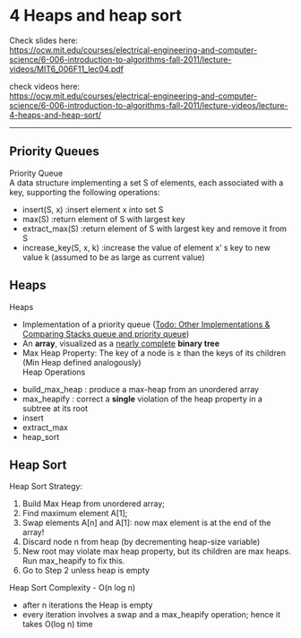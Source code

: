 4	Heaps and heap sort  
===

Check slides here:   
https://ocw.mit.edu/courses/electrical-engineering-and-computer-science/6-006-introduction-to-algorithms-fall-2011/lecture-videos/MIT6_006F11_lec04.pdf  

check videos here:  
https://ocw.mit.edu/courses/electrical-engineering-and-computer-science/6-006-introduction-to-algorithms-fall-2011/lecture-videos/lecture-4-heaps-and-heap-sort/  

---

## Priority Queues  
Priority Queue  
A data structure implementing a set S of elements, each associated with a key, supporting the following operations:  
+ insert(S, x)          :insert element x into set S
+ max(S)                :return element of S with largest key
+ extract_max(S)        :return element of S with largest key and remove it from S
+ increase_key(S, x, k) :increase the value of element x’ s key to new value k (assumed to be as large as current value)  

## Heaps  
Heaps  
+ Implementation of a priority queue (<u>Todo: Other Implementations & Comparing Stacks queue and priority queue</u>)
+ An <b>array</b>, visualized as a <u>nearly complete</u> <b>binary tree</b>
+ Max Heap Property: The key of a node is ≥ than the keys of its children (Min Heap defined analogously)  
Heap Operations  
- build_max_heap : produce a max-heap from an unordered array  
- max_heapify : correct a <b>single</b> violation of the heap property in a subtree at its root
- insert
- extract_max
- heap_sort

## Heap Sort  
Heap Sort Strategy:  
1. Build Max Heap from unordered array;  
2. Find maximum element A[1];  
3. Swap elements A[n] and A[1]: now max element is at the end of the array!  
4. Discard node n from heap (by decrementing heap-size variable)  
5. New root may violate max heap property, but its children are max heaps. Run max_heapify to fix this.  
6. Go to Step 2 unless heap is empty  

Heap Sort Complexity - O(n log n)  
- after n iterations the Heap is empty  
- every iteration involves a swap and a max_heapify operation; hence it takes O(log n) time  
